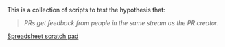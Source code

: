 This is a collection of scripts to test the hypothesis that:

> _PRs get feedback from people in the same stream as the PR creator._

[Spreadsheet scratch pad](https://docs.google.com/spreadsheets/d/1LfRzc4AJ1hSdnsGoIq0ymgeMK6YWfV3JHq0c_E9onTw/edit#gid=0)
